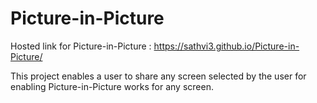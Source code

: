 # Picture-in-Picture

Hosted link for Picture-in-Picture : https://sathvi3.github.io/Picture-in-Picture/

This project enables a user to share any screen selected by the user for enabling Picture-in-Picture works for any screen.

